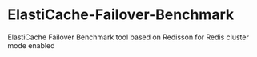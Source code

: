 # ElastiCache-Failover-Benchmark
ElastiCache Failover Benchmark tool based on Redisson for Redis cluster mode enabled

